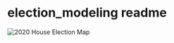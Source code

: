 # election_modeling readme

![2020 House Election Map](https://en.wikipedia.org/wiki/2020_United_States_elections#/media/File:2020_US_House_Election_Results.svg)